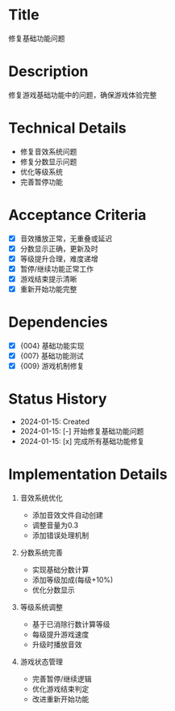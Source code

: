 # Title
修复基础功能问题

# Description
修复游戏基础功能中的问题，确保游戏体验完整

# Technical Details
- 修复音效系统问题
- 修复分数显示问题
- 优化等级系统
- 完善暂停功能

# Acceptance Criteria
- [x] 音效播放正常，无重叠或延迟
- [x] 分数显示正确，更新及时
- [x] 等级提升合理，难度递增
- [x] 暂停/继续功能正常工作
- [x] 游戏结束提示清晰
- [x] 重新开始功能完整

# Dependencies
- [x] {004} 基础功能实现
- [x] {007} 基础功能测试
- [x] {009} 游戏机制修复

# Status History
- 2024-01-15: Created
- 2024-01-15: [-] 开始修复基础功能问题
- 2024-01-15: [x] 完成所有基础功能修复

# Implementation Details
1. 音效系统优化
   - 添加音效文件自动创建
   - 调整音量为0.3
   - 添加错误处理机制

2. 分数系统完善
   - 实现基础分数计算
   - 添加等级加成(每级+10%)
   - 优化分数显示

3. 等级系统调整
   - 基于已消除行数计算等级
   - 每级提升游戏速度
   - 升级时播放音效

4. 游戏状态管理
   - 完善暂停/继续逻辑
   - 优化游戏结束判定
   - 改进重新开始功能 